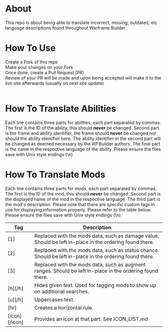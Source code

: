 # About
This repo is about being able to translate incorrect, missing, outdated, etc language descriptions found throughout Warframe Builder.

# How To Use
Create a Fork of this repo<br />
Make your changes on your Fork<br />
Once done, create a Pull Request (PR)<br />
Review of your PR will be made and upon being accepted will make it to the live site afterwards (usually on next site update)<br />
<br />

# How To Translate Abilities
Each line contains three parts for abilities, each part separated by commas. The first is the ID of the ability, this should **never** be changed. Second part is the frame and ability identifier, the frame should **never** be changed nor should the ability identifier here. The ability identifier in the second part will be changed as deemed necessary by the WFBuilder authors. The final part is the name in the respective language of the ability. Please ensure the files save with Unix style endings (\n)<br />

# How To Translate Mods
Each line contains three parts for mods, each part separated by commas. The first is the ID of the mod, this should **never** be changed. Second part is the displayed name of the mod in the respective language. The third part is the mod's description. Please note that there are specific custom tags in use for displaying information properly. Please refer to the table below. Please ensure the files save with Unix style endings (\n)<br />

| Tag     | Description |
| ------- | ----------- |
| [1]     | Replaced with the mods data, such as damage value. Should be left in-place in the ordering found there.
| [2]     | Replaced with the mods data, such as status chance. Should be left in-place in the ordering found there.
| [3]     | Replaced with the mods data, such as augment ranges. Should be left in-place in the ordering found there.
| [h][/h] | Hides given text. Used for tagging mods to show up on additional searches. |
| [u][/h] | Uppercases text. |
| [hr]    | Creates a horizontal rule. |
| [icon][/icon] | Provides an icon at that part. See ICON_LIST.md |
